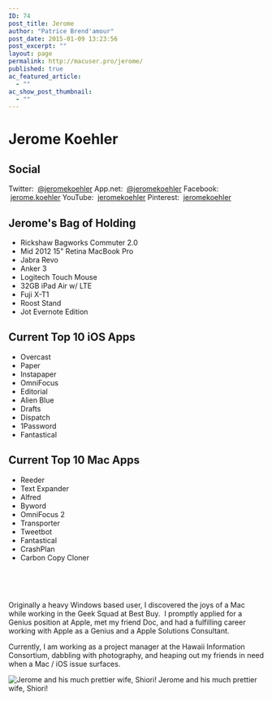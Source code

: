 ```yaml
---
ID: 74
post_title: Jerome
author: "Patrice Brend'amour"
post_date: 2015-01-09 13:23:56
post_excerpt: ""
layout: page
permalink: http://macuser.pro/jerome/
published: true
ac_featured_article:
  - ""
ac_show_post_thumbnail:
  - ""
---
```



<h1 class="text-align-center">Jerome Koehler</h1>

<h2>Social</h2>

Twitter:  <a href="https://twitter.com/jeromekoehler">@jeromekoehler</a>
App.net:  <a href="https://alpha.app.net/jeromekoehler">@jeromekoehler</a>
Facebook:  <a href="https://www.facebook.com/jerome.koehler">jerome.koehler</a>
YouTube:  <a href="https://www.youtube.com/user/jeromekoehler">jeromekoehler</a>
Pinterest:  <a href="http://www.pinterest.com/jeromekoehler/">jeromekoehler</a>

<h2>Jerome's Bag of Holding</h2>

<ul>
    <li>Rickshaw Bagworks Commuter 2.0</li>
    <li>Mid 2012 15" Retina MacBook Pro</li>
    <li>Jabra Revo</li>
    <li>Anker 3</li>
    <li>Logitech Touch Mouse</li>
    <li>32GB iPad Air w/ LTE</li>
    <li>Fuji X-T1</li>
    <li>Roost Stand</li>
    <li>Jot Evernote Edition</li>
</ul>

<h2>Current Top 10 iOS Apps</h2>

<ul>
    <li>Overcast</li>
    <li>Paper</li>
    <li>Instapaper</li>
    <li>OmniFocus</li>
    <li>Editorial</li>
    <li>Alien Blue</li>
    <li>Drafts</li>
    <li>Dispatch</li>
    <li>1Password</li>
    <li>Fantastical</li>
</ul>

<h2>Current Top 10 Mac Apps</h2>

<ul>
    <li>Reeder</li>
    <li>Text Expander</li>
    <li>Alfred</li>
    <li>Byword</li>
    <li>OmniFocus 2</li>
    <li>Transporter</li>
    <li>Tweetbot</li>
    <li>Fantastical</li>
    <li>CrashPlan</li>
    <li>Carbon Copy Cloner</li>
</ul>

&nbsp;

&nbsp;

<span style="font-size: 14px">Originally a heavy Windows based user, I discovered the joys of a Mac while working in the Geek Squad at Best Buy.  I promptly applied for a Genius position at Apple, met my friend Doc, and had a fulfilling career working with Apple as a Genius and a Apple Solutions Consultant.</span>

Currently, I am working as a project manager at the Hawaii Information Consortium, dabbling with photography, and heaping out my friends in need when a Mac / iOS issue surfaces.

<img src="http://static.squarespace.com/static/53680deee4b0dfd7136d8d20/t/53ec5d0de4b0b7ceea748b8b/1407999249244/?format=original" alt="Jerome and his much prettier wife, Shiori!" /> Jerome and his much prettier wife, Shiori!
